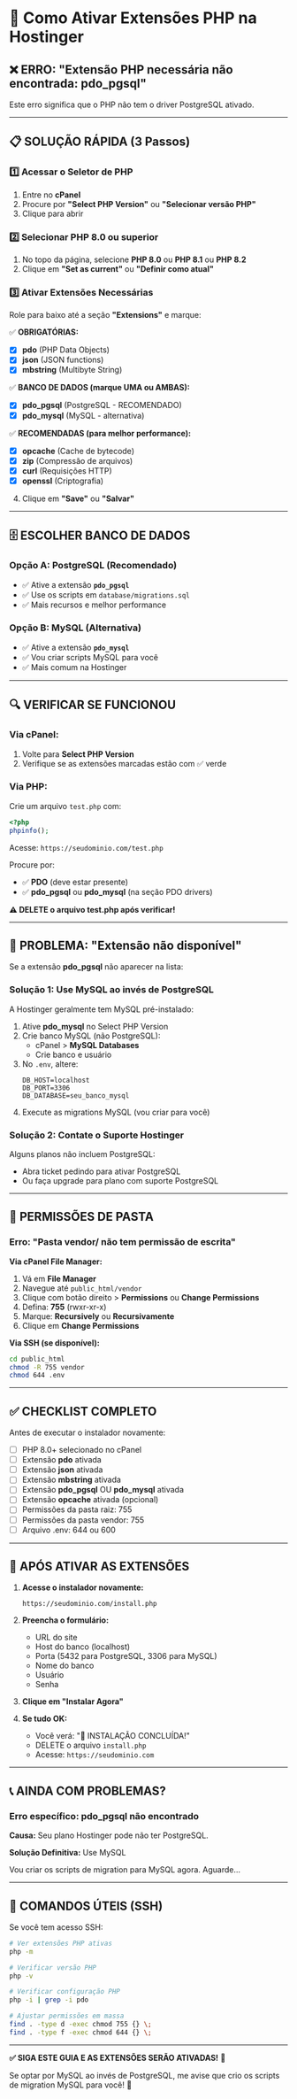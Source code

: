 # 🔧 Como Ativar Extensões PHP na Hostinger

## ❌ ERRO: "Extensão PHP necessária não encontrada: pdo_pgsql"

Este erro significa que o PHP não tem o driver PostgreSQL ativado.

---

## 📋 SOLUÇÃO RÁPIDA (3 Passos)

### 1️⃣ Acessar o Seletor de PHP
1. Entre no **cPanel**
2. Procure por **"Select PHP Version"** ou **"Selecionar versão PHP"**
3. Clique para abrir

### 2️⃣ Selecionar PHP 8.0 ou superior
1. No topo da página, selecione **PHP 8.0** ou **PHP 8.1** ou **PHP 8.2**
2. Clique em **"Set as current"** ou **"Definir como atual"**

### 3️⃣ Ativar Extensões Necessárias
Role para baixo até a seção **"Extensions"** e marque:

✅ **OBRIGATÓRIAS:**
- [x] **pdo** (PHP Data Objects)
- [x] **json** (JSON functions)
- [x] **mbstring** (Multibyte String)

✅ **BANCO DE DADOS (marque UMA ou AMBAS):**
- [x] **pdo_pgsql** (PostgreSQL - RECOMENDADO)
- [x] **pdo_mysql** (MySQL - alternativa)

✅ **RECOMENDADAS (para melhor performance):**
- [x] **opcache** (Cache de bytecode)
- [x] **zip** (Compressão de arquivos)
- [x] **curl** (Requisições HTTP)
- [x] **openssl** (Criptografia)

4. Clique em **"Save"** ou **"Salvar"**

---

## 🗄️ ESCOLHER BANCO DE DADOS

### Opção A: PostgreSQL (Recomendado)
- ✅ Ative a extensão **`pdo_pgsql`**
- ✅ Use os scripts em `database/migrations.sql`
- ✅ Mais recursos e melhor performance

### Opção B: MySQL (Alternativa)
- ✅ Ative a extensão **`pdo_mysql`**
- ✅ Vou criar scripts MySQL para você
- ✅ Mais comum na Hostinger

---

## 🔍 VERIFICAR SE FUNCIONOU

### Via cPanel:
1. Volte para **Select PHP Version**
2. Verifique se as extensões marcadas estão com ✅ verde

### Via PHP:
Crie um arquivo `test.php` com:

```php
<?php
phpinfo();
```

Acesse: `https://seudominio.com/test.php`

Procure por:
- ✅ **PDO** (deve estar presente)
- ✅ **pdo_pgsql** ou **pdo_mysql** (na seção PDO drivers)

**⚠️ DELETE o arquivo test.php após verificar!**

---

## 🐛 PROBLEMA: "Extensão não disponível"

Se a extensão **pdo_pgsql** não aparecer na lista:

### Solução 1: Use MySQL ao invés de PostgreSQL
A Hostinger geralmente tem MySQL pré-instalado:

1. Ative **pdo_mysql** no Select PHP Version
2. Crie banco MySQL (não PostgreSQL):
   - cPanel > **MySQL Databases**
   - Crie banco e usuário
3. No `.env`, altere:
   ```env
   DB_HOST=localhost
   DB_PORT=3306
   DB_DATABASE=seu_banco_mysql
   ```
4. Execute as migrations MySQL (vou criar para você)

### Solução 2: Contate o Suporte Hostinger
Alguns planos não incluem PostgreSQL:
- Abra ticket pedindo para ativar PostgreSQL
- Ou faça upgrade para plano com suporte PostgreSQL

---

## 📝 PERMISSÕES DE PASTA

### Erro: "Pasta vendor/ não tem permissão de escrita"

**Via cPanel File Manager:**
1. Vá em **File Manager**
2. Navegue até `public_html/vendor`
3. Clique com botão direito > **Permissions** ou **Change Permissions**
4. Defina: **755** (rwxr-xr-x)
5. Marque: **Recursively** ou **Recursivamente**
6. Clique em **Change Permissions**

**Via SSH (se disponível):**
```bash
cd public_html
chmod -R 755 vendor
chmod 644 .env
```

---

## ✅ CHECKLIST COMPLETO

Antes de executar o instalador novamente:

- [ ] PHP 8.0+ selecionado no cPanel
- [ ] Extensão **pdo** ativada
- [ ] Extensão **json** ativada
- [ ] Extensão **mbstring** ativada
- [ ] Extensão **pdo_pgsql** OU **pdo_mysql** ativada
- [ ] Extensão **opcache** ativada (opcional)
- [ ] Permissões da pasta raiz: 755
- [ ] Permissões da pasta vendor: 755
- [ ] Arquivo .env: 644 ou 600

---

## 🚀 APÓS ATIVAR AS EXTENSÕES

1. **Acesse o instalador novamente:**
   ```
   https://seudominio.com/install.php
   ```

2. **Preencha o formulário:**
   - URL do site
   - Host do banco (localhost)
   - Porta (5432 para PostgreSQL, 3306 para MySQL)
   - Nome do banco
   - Usuário
   - Senha

3. **Clique em "Instalar Agora"**

4. **Se tudo OK:**
   - Você verá: "🎉 INSTALAÇÃO CONCLUÍDA!"
   - DELETE o arquivo `install.php`
   - Acesse: `https://seudominio.com`

---

## 📞 AINDA COM PROBLEMAS?

### Erro específico: pdo_pgsql não encontrado

**Causa:** Seu plano Hostinger pode não ter PostgreSQL.

**Solução Definitiva:** Use MySQL

Vou criar os scripts de migration para MySQL agora. Aguarde...

---

## 🎯 COMANDOS ÚTEIS (SSH)

Se você tem acesso SSH:

```bash
# Ver extensões PHP ativas
php -m

# Verificar versão PHP
php -v

# Verificar configuração PHP
php -i | grep -i pdo

# Ajustar permissões em massa
find . -type d -exec chmod 755 {} \;
find . -type f -exec chmod 644 {} \;
```

---

**✅ SIGA ESTE GUIA E AS EXTENSÕES SERÃO ATIVADAS!** 🚀

Se optar por MySQL ao invés de PostgreSQL, me avise que crio os scripts de migration MySQL para você! 💪

